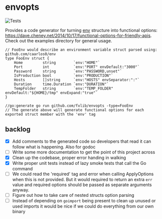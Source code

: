 # envopts

![Tests](https://github.com/fxlib/envopts/actions/workflows/tests.yml/badge.svg)

Provides a code generator for turning [env](github.com/caarlos0/env) structure into functional options: https://dave.cheney.net/2014/10/17/functional-options-for-friendly-apis. Check out the examples directory for general usage.

```
// FooEnv would describe an environment variable struct parsed using: github.com/caarlos0/env
type FooEnv struct {
	Home         string        `env:"HOME"`
	Port         int           `env:"PORT" envDefault:"3000"`
	Password     string        `env:"PASSWORD,unset"`
	IsProduction bool          `env:"PRODUCTION"`
	Hosts        []string      `env:"HOSTS" envSeparator:":"`
	Duration     time.Duration `env:"DURATION"`
	TempFolder   string        `env:"TEMP_FOLDER" envDefault:"${HOME}/tmp" envExpand:"true"`
}

//go:generate go run github.com/fxlib/envopts -type=FooEnv
// The generate above will generate functional options for each exported struct member with the 'env' tag
```

## backlog

- [x] Add comments to the generated code so developers that read it can follow what is happening. Also for godoc
- [ ] Write some more documentation to get the point of this project across
- [x] Clean up the codebase, proper error handing in walking
- [x] Write proper unit tests instead of lazy smoke tests that call the Go command
- [ ] We could read the 'required' tag and error when calling ApplyOptions when this is not provided. But it
      would required to return an extra `err` value and required options should be passed as separate arguments
      anyway.
- [ ] Figure out how to take care of nested structs option parsing
- [ ] Instead of depending on `goimport` being present to clean up unused or used imports it would be nice if
      we could do everything from our own binary
